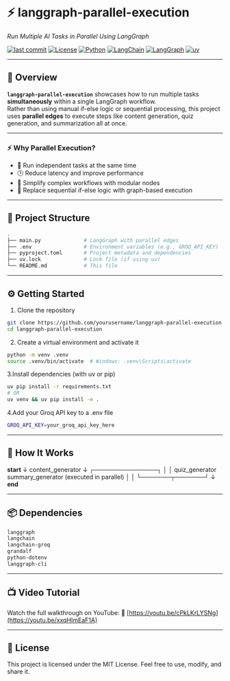 # ⚡ langgraph-parallel-execution

_Run Multiple AI Tasks in Parallel Using LangGraph_

[![last commit](https://img.shields.io/github/last-commit/yourusername/langgraph-parallel-execution?style=flat-square)](https://github.com/yourusername/langgraph-parallel-execution)
[![License](https://img.shields.io/github/license/yourusername/langgraph-parallel-execution?style=flat-square)](https://github.com/yourusername/langgraph-parallel-execution/blob/main/LICENSE)
[![Python](https://img.shields.io/badge/python-100%25-blue?style=flat-square)](https://www.python.org/)
[![LangChain](https://img.shields.io/badge/langchain-✓-orange?style=flat-square)](https://www.langchain.com/)
[![LangGraph](https://img.shields.io/badge/langgraph-✓-purple?style=flat-square)](https://github.com/langchain-ai/langgraph)
[![uv](https://img.shields.io/badge/uv-pkg-blueviolet?style=flat-square)](https://github.com/astral-sh/uv)

---

## 🚀 Overview

**`langgraph-parallel-execution`** showcases how to run multiple tasks **simultaneously** within a single LangGraph workflow.  
Rather than using manual if-else logic or sequential processing, this project uses **parallel edges** to execute steps like content generation, quiz generation, and summarization all at once.

---

### ⚡ Why Parallel Execution?

- 🧵 Run independent tasks at the same time  
- 🕒 Reduce latency and improve performance  
- 🔧 Simplify complex workflows with modular nodes  
- 🔁 Replace sequential if-else logic with graph-based execution

---

## 📂 Project Structure

```bash
.
├── main.py              # LangGraph with parallel edges
├── .env                 # Environment variables (e.g., GROQ_API_KEY)
├── pyproject.toml       # Project metadata and dependencies
├── uv.lock              # Lock file (if using uv)
└── README.md            # This file

```

---

## ⚙️ Getting Started

1. Clone the repository

```bash
git clone https://github.com/yourusername/langgraph-parallel-execution.git
cd langgraph-parallel-execution
```

2. Create a virtual environment and activate it

```bash
python -m venv .venv
source .venv/bin/activate  # Windows: .venv\Scripts\activate
```

3.Install dependencies (with uv or pip)

```bash
uv pip install -r requirements.txt
# OR
uv venv && uv pip install -e .
```

4.Add your Groq API key to a .env file

```bash
GROQ_API_KEY=your_groq_api_key_here
```

---

## 🧠 How It Works

__start__ 
   ↓
content_generator
   ↓
 ┌───────────────┐
 │               │
quiz_generator  summary_generator (executed in parallel)
 │               │
 └───────┬───────┘
         ↓
      __end__


---

## 📦 Dependencies

```bash
langgraph
langchain
langchain-groq
grandalf
python-dotenv
langgraph-cli
```

---

## 📺 Video Tutorial

Watch the full walkthrough on YouTube:
🔗 [https://youtu.be/cPkLKrLYSNg](https://youtu.be/xxqHImEaF1A)

---

## 📜 License

This project is licensed under the MIT License.
Feel free to use, modify, and share it.
